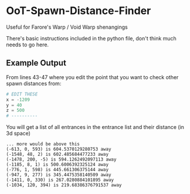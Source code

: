 # OoT-Spawn-Distance-Finder
Useful for Farore's Warp / Void Warp shenangings

There's basic instructions included in the python file, don't think much needs to go here.

## Example Output
From lines 43-47 where you edit the point that you want to check other spawn distances from:
```py
# EDIT THESE
x = -1209
y = 40
z = 500
# ----------
```
You will get a list of all entrances in the entrance list and their distance (in 3d space)
```
... more would be above this
(-613, 0, 593) is 604.5370129280753 away
(-1548, 48, 2) is 602.485684477233 away
(-1478, 200, -5) is 594.1262492097113 away
(-1185, 8, 1) is 500.6006392325124 away
(-776, 1, 598) is 445.661306375144 away
(-947, 9, 277) is 345.4475358140509 away
(-1411, 0, 330) is 267.0280884101895 away
(-1034, 120, 394) is 219.68386376791537 away
```
